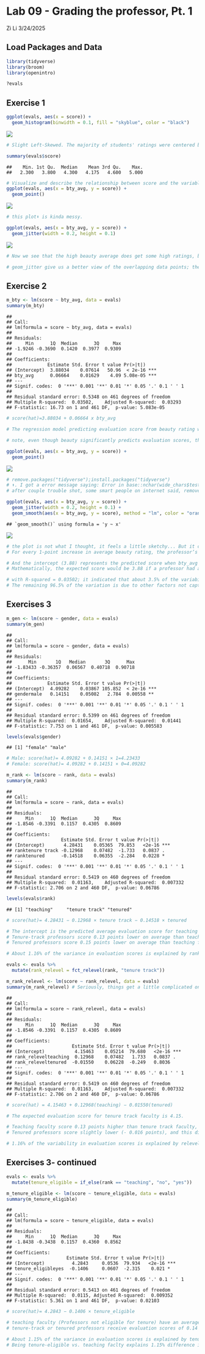 Lab 09 - Grading the professor, Pt. 1
================
Zi Li
3/24/2025

## Load Packages and Data

``` r
library(tidyverse) 
library(broom)
library(openintro)

?evals
```

## Exercise 1

``` r
ggplot(evals, aes(x = score)) +
  geom_histogram(binwidth = 0.1, fill = "skyblue", color = "black")
```

![](lab-09_files/figure-gfm/exercise%20part1_code-1.png)<!-- -->

``` r
# Slight Left-Skewed. The majority of students' ratings were centered between ～ 3.5 - 5. The rating of ~ 4.2 - 5 was given by the largest number. I think this is to be expected, as I rated my professor between 4 or 5 as an undergraduate.

summary(evals$score)
```

    ##    Min. 1st Qu.  Median    Mean 3rd Qu.    Max. 
    ##   2.300   3.800   4.300   4.175   4.600   5.000

``` r
# Visualize and describe the relationship between score and the variable bty_avg, a professor’s average beauty rating.
ggplot(evals, aes(x = bty_avg, y = score)) +
  geom_point()
```

![](lab-09_files/figure-gfm/exercise%20part1_code-2.png)<!-- -->

``` r
# this plot⬆️ is kinda messy. 

ggplot(evals, aes(x = bty_avg, y = score)) +
  geom_jitter(width = 0.2, height = 0.1)
```

![](lab-09_files/figure-gfm/exercise%20part1_code-3.png)<!-- -->

``` r
# Now we see that the high beauty average does get some high ratings, but not a lot. Most of the points are still centered between beatuy average of 3 - 5 with a score of 3.5 - 5. 

# geom_jitter give us a better view of the overlapping data points; the initial plot is misleading because a lot of plots overlap on each others, make it harder to see a trend. 
```

## Exercise 2

``` r
m_bty <- lm(score ~ bty_avg, data = evals)
summary(m_bty)
```

    ## 
    ## Call:
    ## lm(formula = score ~ bty_avg, data = evals)
    ## 
    ## Residuals:
    ##     Min      1Q  Median      3Q     Max 
    ## -1.9246 -0.3690  0.1420  0.3977  0.9309 
    ## 
    ## Coefficients:
    ##             Estimate Std. Error t value Pr(>|t|)    
    ## (Intercept)  3.88034    0.07614   50.96  < 2e-16 ***
    ## bty_avg      0.06664    0.01629    4.09 5.08e-05 ***
    ## ---
    ## Signif. codes:  0 '***' 0.001 '**' 0.01 '*' 0.05 '.' 0.1 ' ' 1
    ## 
    ## Residual standard error: 0.5348 on 461 degrees of freedom
    ## Multiple R-squared:  0.03502,    Adjusted R-squared:  0.03293 
    ## F-statistic: 16.73 on 1 and 461 DF,  p-value: 5.083e-05

``` r
# score(hat)=3.88034 + 0.06664 x bty_avg

# The regression model predicting evaluation score from beauty rating was statistically significant, F(1, 461) = 16.73, p < .001. The model explained 3.5% of the variance in scores. The slope (b = 0.067) indicates that each additional point in beauty rating is associated with a 0.067-point increase in evaluation score.

# note, even though beauty significantly predicts evaluation scores, the effect size is small — most of the variation is explained by other factors. (thats what I thought)

ggplot(evals, aes(x = bty_avg, y = score)) +
  geom_point()
```

![](lab-09_files/figure-gfm/exercise%20Part2_code-1.png)<!-- -->

``` r
# remove.packages("tidyverse");install.packages("tidyverse")
# ⬆️. I got a error message saying: Error in base::nchar(wide_chars$test, type = "width") : promise already under evaluation: recursive default argument reference or earlier problems?
# after couple trouble shot, some smart people on internet said, remove tidyverse and reinstall, it would work. it did!!

ggplot(evals, aes(x = bty_avg, y = score)) +
  geom_jitter(width = 0.2, height = 0.1) +
  geom_smooth(aes(x = bty_avg, y = score), method = "lm", color = "orange", se = FALSE) 
```

    ## `geom_smooth()` using formula = 'y ~ x'

![](lab-09_files/figure-gfm/exercise%20Part2_code-2.png)<!-- -->

``` r
# the plot is not what I thought, it feels a little sketchy... But it can still be interpreted. 
# For every 1-point increase in average beauty rating, the professor’s evaluation score increases by 0.067 points on average.

# And the intercept (3.88) represents the predicted score when bty_avg = 0.
# Mathematically, the expected score would be 3.88 if a professor had a beauty rating of zero. but it doesn't make sense here, no one got the beauty rating that low (not in my data tho).  

# with R-squared = 0.03502; it indicated that about 3.5% of the variability in professor evaluation scores is explained by the professor's average beauty rating.
# The remaining 96.5% of the variation is due to other factors not captured by this model. 
```

## Exercises 3

``` r
m_gen <- lm(score ~ gender, data = evals)
summary(m_gen)
```

    ## 
    ## Call:
    ## lm(formula = score ~ gender, data = evals)
    ## 
    ## Residuals:
    ##      Min       1Q   Median       3Q      Max 
    ## -1.83433 -0.36357  0.06567  0.40718  0.90718 
    ## 
    ## Coefficients:
    ##             Estimate Std. Error t value Pr(>|t|)    
    ## (Intercept)  4.09282    0.03867 105.852  < 2e-16 ***
    ## gendermale   0.14151    0.05082   2.784  0.00558 ** 
    ## ---
    ## Signif. codes:  0 '***' 0.001 '**' 0.01 '*' 0.05 '.' 0.1 ' ' 1
    ## 
    ## Residual standard error: 0.5399 on 461 degrees of freedom
    ## Multiple R-squared:  0.01654,    Adjusted R-squared:  0.01441 
    ## F-statistic: 7.753 on 1 and 461 DF,  p-value: 0.005583

``` r
levels(evals$gender)
```

    ## [1] "female" "male"

``` r
# Male: score(hat)= 4.09282 + 0.14151 × 1=4.23433
# Female: score(hat)= 4.09282 + 0.14151 × 0=4.09282

m_rank <- lm(score ~ rank, data = evals)
summary(m_rank)
```

    ## 
    ## Call:
    ## lm(formula = score ~ rank, data = evals)
    ## 
    ## Residuals:
    ##     Min      1Q  Median      3Q     Max 
    ## -1.8546 -0.3391  0.1157  0.4305  0.8609 
    ## 
    ## Coefficients:
    ##                  Estimate Std. Error t value Pr(>|t|)    
    ## (Intercept)       4.28431    0.05365  79.853   <2e-16 ***
    ## ranktenure track -0.12968    0.07482  -1.733   0.0837 .  
    ## ranktenured      -0.14518    0.06355  -2.284   0.0228 *  
    ## ---
    ## Signif. codes:  0 '***' 0.001 '**' 0.01 '*' 0.05 '.' 0.1 ' ' 1
    ## 
    ## Residual standard error: 0.5419 on 460 degrees of freedom
    ## Multiple R-squared:  0.01163,    Adjusted R-squared:  0.007332 
    ## F-statistic: 2.706 on 2 and 460 DF,  p-value: 0.06786

``` r
levels(evals$rank)
```

    ## [1] "teaching"     "tenure track" "tenured"

``` r
# score(hat)= 4.28431 − 0.12968 × tenure track − 0.14518 × tenured

# The intercept is the predicted average evaluation score for teaching faculty (with an average score of 4.28).
# Tenure-track professors score 0.13 points lower on average than teaching faculty, but this difference is not significant yet approaching (p = 0.084).
# Tenured professors score 0.15 points lower on average than teaching faculty.This difference is significant (p = 0.023).

# About 1.16% of the variance in evaluation scores is explained by rank.

evals <- evals %>%
  mutate(rank_relevel = fct_relevel(rank, "tenure track"))

m_rank_relevel <- lm(score ~ rank_relevel, data = evals)
summary(m_rank_relevel) # Seriously, things get a little complicated once you done a lot modeling; trying to wrangling my head around this..
```

    ## 
    ## Call:
    ## lm(formula = score ~ rank_relevel, data = evals)
    ## 
    ## Residuals:
    ##     Min      1Q  Median      3Q     Max 
    ## -1.8546 -0.3391  0.1157  0.4305  0.8609 
    ## 
    ## Coefficients:
    ##                      Estimate Std. Error t value Pr(>|t|)    
    ## (Intercept)           4.15463    0.05214  79.680   <2e-16 ***
    ## rank_relevelteaching  0.12968    0.07482   1.733   0.0837 .  
    ## rank_releveltenured  -0.01550    0.06228  -0.249   0.8036    
    ## ---
    ## Signif. codes:  0 '***' 0.001 '**' 0.01 '*' 0.05 '.' 0.1 ' ' 1
    ## 
    ## Residual standard error: 0.5419 on 460 degrees of freedom
    ## Multiple R-squared:  0.01163,    Adjusted R-squared:  0.007332 
    ## F-statistic: 2.706 on 2 and 460 DF,  p-value: 0.06786

``` r
# score(hat) = 4.15463 + 0.12968(teaching) − 0.01550(tenured)

# The expected evaluation score for tenure track faculty is 4.15.

# Teaching faculty score 0.13 points higher than tenure track faculty, but this difference is only approaching significance and yet not significant (p= 0.084).
# Tenured professors score slightly lower (- 0.016 points), and this difference is not significant (p= 0.804).

# 1.16% of the variability in evaluation scores is explained by releveled professor rank.
```

## Exercises 3- continued

``` r
evals <- evals %>%
  mutate(tenure_eligible = if_else(rank == "teaching", "no", "yes"))

m_tenure_eligible <- lm(score ~ tenure_eligible, data = evals)
summary(m_tenure_eligible)
```

    ## 
    ## Call:
    ## lm(formula = score ~ tenure_eligible, data = evals)
    ## 
    ## Residuals:
    ##     Min      1Q  Median      3Q     Max 
    ## -1.8438 -0.3438  0.1157  0.4360  0.8562 
    ## 
    ## Coefficients:
    ##                    Estimate Std. Error t value Pr(>|t|)    
    ## (Intercept)          4.2843     0.0536  79.934   <2e-16 ***
    ## tenure_eligibleyes  -0.1406     0.0607  -2.315    0.021 *  
    ## ---
    ## Signif. codes:  0 '***' 0.001 '**' 0.01 '*' 0.05 '.' 0.1 ' ' 1
    ## 
    ## Residual standard error: 0.5413 on 461 degrees of freedom
    ## Multiple R-squared:  0.0115, Adjusted R-squared:  0.009352 
    ## F-statistic: 5.361 on 1 and 461 DF,  p-value: 0.02103

``` r
# score(hat)= 4.2843 − 0.1406 × tenure_eligible

# teaching faculty (Professors not eligible for tenure) have an average predicted evaluation score of 4.28.
# tenure-track or tenured professors receive evaluation scores of 0.14 points lower on average than teaching faculty. This result is significant with p = 0.021.

# About 1.15% of the variance in evaluation scores is explained by tenure eligibility.
# Being tenure-eligible vs. teaching faclty explains 1.15% difference in scores/ tenure eligibility has 1.15% yet significant effect on evaluation ratings.
```
